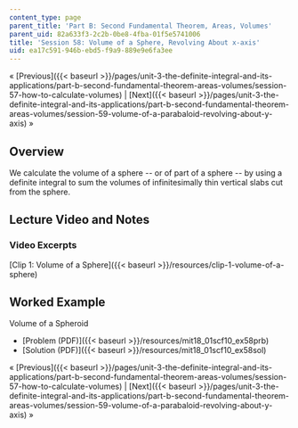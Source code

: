 ```yaml
---
content_type: page
parent_title: 'Part B: Second Fundamental Theorem, Areas, Volumes'
parent_uid: 82a633f3-2c2b-0be8-4fba-01f5e5741006
title: 'Session 58: Volume of a Sphere, Revolving About x-axis'
uid: ea17c591-946b-ebd5-f9a9-889e9e6fa3ee
---
```


« [Previous]({{< baseurl >}}/pages/unit-3-the-definite-integral-and-its-applications/part-b-second-fundamental-theorem-areas-volumes/session-57-how-to-calculate-volumes) | [Next]({{< baseurl >}}/pages/unit-3-the-definite-integral-and-its-applications/part-b-second-fundamental-theorem-areas-volumes/session-59-volume-of-a-parabaloid-revolving-about-y-axis) »

Overview
--------

We calculate the volume of a sphere -- or of part of a sphere -- by using a definite integral to sum the volumes of infinitesimally thin vertical slabs cut from the sphere.

Lecture Video and Notes
-----------------------

### Video Excerpts

[Clip 1: Volume of a Sphere]({{< baseurl >}}/resources/clip-1-volume-of-a-sphere)

Worked Example
--------------

Volume of a Spheroid

*   [Problem (PDF)]({{< baseurl >}}/resources/mit18_01scf10_ex58prb)
*   [Solution (PDF)]({{< baseurl >}}/resources/mit18_01scf10_ex58sol)

« [Previous]({{< baseurl >}}/pages/unit-3-the-definite-integral-and-its-applications/part-b-second-fundamental-theorem-areas-volumes/session-57-how-to-calculate-volumes) | [Next]({{< baseurl >}}/pages/unit-3-the-definite-integral-and-its-applications/part-b-second-fundamental-theorem-areas-volumes/session-59-volume-of-a-parabaloid-revolving-about-y-axis) »